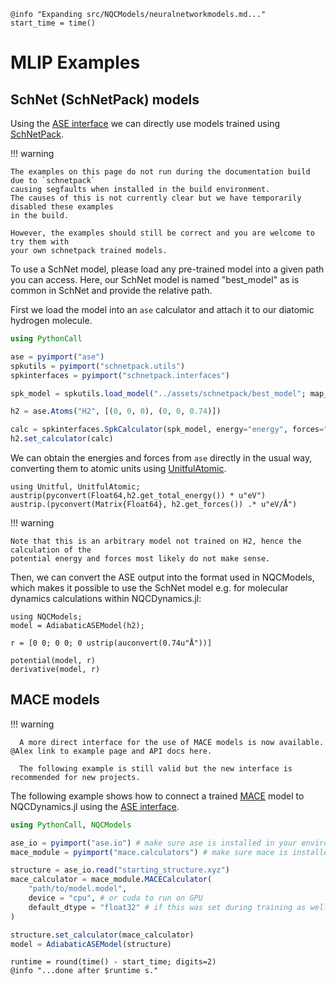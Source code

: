 ```@setup logging
@info "Expanding src/NQCModels/neuralnetworkmodels.md..."
start_time = time()
```

# MLIP Examples

## SchNet (SchNetPack) models

Using the [ASE interface](@ref) we can directly use models trained using
[SchNetPack](https://github.com/atomistic-machine-learning/schnetpack).

!!! warning

    The examples on this page do not run during the documentation build due to `schnetpack`
    causing segfaults when installed in the build environment.
    The causes of this is not currently clear but we have temporarily disabled these examples
    in the build.

    However, the examples should still be correct and you are welcome to try them with
    your own schnetpack trained models.

To use a SchNet model, please load any pre-trained model into a given path you can access.
Here, our SchNet model is named "best_model" as is common in SchNet and
provide the relative path.

First we load the model into an `ase` calculator and attach it to our diatomic
hydrogen molecule.

```julia
using PythonCall

ase = pyimport("ase")
spkutils = pyimport("schnetpack.utils")
spkinterfaces = pyimport("schnetpack.interfaces")

spk_model = spkutils.load_model("../assets/schnetpack/best_model"; map_location="cpu")

h2 = ase.Atoms("H2", [(0, 0, 0), (0, 0, 0.74)])

calc = spkinterfaces.SpkCalculator(spk_model, energy="energy", forces="forces")
h2.set_calculator(calc)
```

We can obtain the energies and forces from `ase` directly in the usual way, converting
them to atomic units using [UnitfulAtomic](https://github.com/sostock/UnitfulAtomic.jl).

```julia-repl
using Unitful, UnitfulAtomic;
austrip(pyconvert(Float64,h2.get_total_energy()) * u"eV")
austrip.(pyconvert(Matrix{Float64}, h2.get_forces()) .* u"eV/Å")
```

!!! warning

    Note that this is an arbitrary model not trained on H2, hence the calculation of the
    potential energy and forces most likely do not make sense.

Then, we can convert the ASE output into the format used in NQCModels,
which makes it possible to use the SchNet model e.g. for molecular dynamics calculations
within NQCDynamics.jl:

```julia-repl
using NQCModels;
model = AdiabaticASEModel(h2);

r = [0 0; 0 0; 0 ustrip(auconvert(0.74u"Å"))]

potential(model, r)
derivative(model, r)
```

## MACE models

!!! warning

      A more direct interface for the use of MACE models is now available. @Alex link to example page and API docs here.

      The following example is still valid but the new interface is recommended for new projects.

The following example shows how to connect a trained [MACE](https://github.com/ACEsuit/mace) model to NQCDynamics.jl using the [ASE interface](@ref).

```julia
using PythonCall, NQCModels

ase_io = pyimport("ase.io") # make sure ase is installed in your environment first
mace_module = pyimport("mace.calculators") # make sure mace is installed in your environment first

structure = ase_io.read("starting_structure.xyz")
mace_calculator = mace_module.MACECalculator(
    "path/to/model.model",
    device = "cpu", # or cuda to run on GPU
    default_dtype = "float32" # if this was set during training as well
)

structure.set_calculator(mace_calculator)
model = AdiabaticASEModel(structure)
```

```@setup logging
runtime = round(time() - start_time; digits=2)
@info "...done after $runtime s."
```
